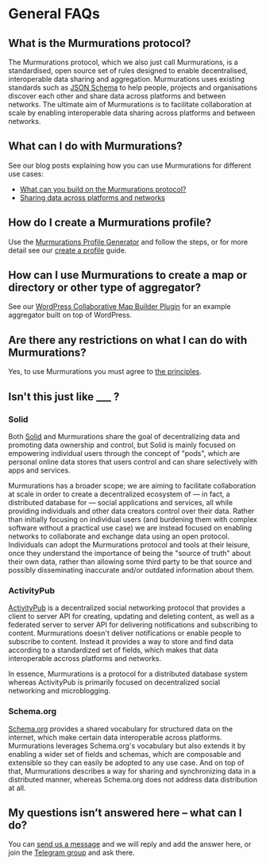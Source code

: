 # General FAQs

## What is the Murmurations protocol?

The Murmurations protocol, which we also just call Murmurations, is a standardised, open source set of rules designed to enable decentralised, interoperable data sharing and aggregation. Murmurations uses existing standards such as [JSON Schema](https://json-schema.org/) to help people, projects and organisations discover each other and share data across platforms and between networks. The ultimate aim of Murmurations is to facilitate collaboration at scale by enabling interoperable data sharing across platforms and between networks.

## What can I do with Murmurations?

See our blog posts explaining how you can use Murmurations for different use cases:

- [What can you build on the Murmurations protocol?](https://murmurations.network/2024/06/04/what-can-you-build-on-the-murmurations-protocol-2/)
- [Sharing data across platforms and networks](https://murmurations.network/2024/10/10/sharing-data-across-platforms-and-networks/)

## How do I create a Murmurations profile?

Use the [Murmurations Profile Generator](https://test-tools.murmurations.network/profile-generator) and follow the steps, or for more detail see our [create a profile](/guides/create-a-profile.md) guide.

## How can I use Murmurations to create a map or directory or other type of aggregator?

See our [WordPress Collaborative Map Builder Plugin](/developers/wp-aggregator.html) for an example aggregator built on top of WordPress.

## Are there any restrictions on what I can do with Murmurations?

Yes, to use Murmurations you must agree to [the principles](https://murmurations.network/principles/).

## Isn't this just like ___ ?

### Solid

Both [Solid](https://solidproject.org/) and Murmurations share the goal of decentralizing data and promoting data ownership and control, but Solid is mainly focused on empowering individual users through the concept of "pods", which are personal online data stores that users control and can share selectively with apps and services.

Murmurations has a broader scope; we are aiming to facilitate collaboration at scale in order to create a decentralized ecosystem of &mdash; in fact, a distributed database for &mdash; social applications and services, all while providing individuals and other data creators control over their data. Rather than initially focusing on individual users (and burdening them with complex software without a practical use case) we are instead focused on enabling networks to collaborate and exchange data using an open protocol. Individuals can adopt the Murmurations protocol and tools at their leisure, once they understand the importance of being the "source of truth" about their own data, rather than allowing some third party to be that source and possibly disseminating inaccurate and/or outdated information about them.

### ActivityPub

[ActivityPub](https://activitypub.rocks/) is a decentralized social networking protocol that provides a client to server API for creating, updating and deleting content, as well as a federated server to server API for delivering notifications and subscribing to content. Murmurations doesn't deliver notifications or enable people to subscribe to content. Instead it provides a way to store and find data according to a standardized set of fields, which makes that data interoperable accross platforms and networks.

In essence, Murmurations is a protocol for a distributed database system whereas ActivityPub is primarily focused on decentralized social networking and microblogging.

### Schema.org

[Schema.org](https://schema.org/) provides a shared vocabulary for structured data on the internet, which make certain data interoperable across platforms. Murmurations leverages Schema.org's vocabulary but also extends it by enabling a wider set of fields and schemas, which are composable and extensible so they can easily be adopted to any use case. And on top of that, Murmurations describes a way for sharing and synchronizing data in a distributed manner, whereas Schema.org does not address data distribution at all.

## My questions isn’t answered here – what can I do?

You can [send us a message](https://murmurations.network/contact/) and we will reply and add the answer here, or join the [Telegram group](https://t.me/joinchat/JvotB0kuxrjFgvYszbNvZw) and ask there.
